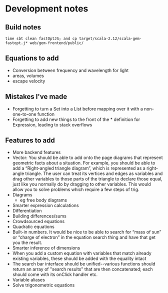 # Development notes


## Build notes

    time sbt clean fastOptJS; and cp target/scala-2.12/scala-gem-fastopt.j* web/gem-frontend/public/

## Equations to add

- Conversion between frequency and wavelength for light
- areas, volumes
- escape velocity

## Mistakes I've made

- Forgetting to turn a Set into a List before mapping over it with a non-one-to-one function
- Forgetting to add new things to the front of the * definition for Expression, leading to stack overflows

## Features to add

- More backend features
- Vector: You should be able to add onto the page diagrams that represent geometric facts about a situation. For example, you should be able to add a “Right-angled triangle diagram”, which is represented as a right-angle triangle. The user can treat its vertices and edges as variables and drag other variables to those parts of the triangle to declare those equal, just like you normally do by dragging to other variables. This would allow you to solve problems which require a few steps of trig.
- Diagrams
  - eg free body diagrams
- Smarter expression calculations
- Differentiation
- Building differences/sums
- Crowdsourced equations
- Quadratic equations
- Built-in numbers. It would be nice to be able to search for “mass of sun” or “charge of electron” in the equation search thing and have that get you the result.
- Smarter inference of dimensions
- When you add a custom equation with variables that match already existing variables, these should be added with the equality intact
- The search bar interface should be unified--various functions should return an array of "search results" that are then concatenated;
    each should come with its onClick handler etc.
- Variable aliases
- Solve trigonometric equations
